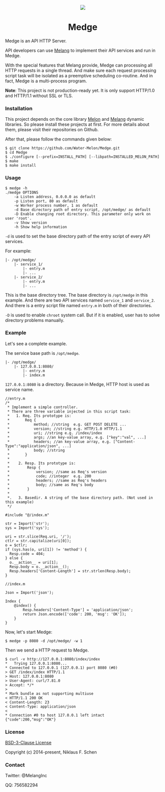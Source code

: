 <p align="center"><img src="https://img.shields.io/github/license/Water-Melon/Melang" /></p>
<h1 align="center">Medge</h1>



Medge is an API HTTP Server.

API developers can use [Melang](https://melang.org/) to implement their API services and run in Medge.

With the special features that Melang provide, Medge can processing all HTTP requests in a single thread. And make sure each request processing script task will be isolated as a preemptive scheduling co-routine. And in fact, Medge is a multi-process program.

**Note**: This project is not production-ready yet. It is only support HTTP/1.0 and HTTP/1.1 without SSL or TLS.



### Installation

This project depends on the core library [Melon](https://github.com/Water-Melon/Melon) and [Melang](https://github.com/Water-Melon/Melang) dynamic libraries. So please install these projects at first. For more details about them, please visit their repositories on Github.

After that, please follow the commands given below:

```shell
$ git clone https://github.com/Water-Melon/Medge.git
$ cd Medge
$ ./configure [--prefix=INSTALL_PATH] [--libpath=INSTALLED_MELON_PATH]
$ make
$ make install
```



### Usage

```
$ medge -h
./medge OPTIONS
	-a Listen address, 0.0.0.0 as default
	-p Listen port, 80 as default
	-w Worker process number, 1 as default
	-d Base directory path of entry script, /opt/medge/ as default
	-D Enable changing root directory. This parameter only work on user 'root'.
	-v Show version
	-h Show help information
```

`-d` is used to set the base directory path of the entry script of every API services.

For example:

```
|- /opt/medge/
    |- service_1/
        |- entry.m
        |- ...
    |- service_2/
        |- entry.m
        |- ...
```

This is the base directory tree. The base directory is `/opt/medge` in this example. And there are two API services named `service_1` and `service_2`. And there is a entry script file named `entry.m` in both of their directories.

`-D` is used to enable `chroot` system call. But if it is enabled, user has to solve directory problems manually.



### Example

Let's see a complete example.

The service base path is `/opt/medge`.

```
|- /opt/medge/
    |- 127.0.0.1:8080/
        |- entry.m
        |- index.m
```

`127.0.0.1:8080` is a directory. Because in Medge, HTTP host is used as service name.

```
//entry.m
/*
 * Implement a simple controller.
 * There are three variable injected in this script task:
 *   1. Req. Its prototype is:
 *       Req {
 *           method; //string  e.g. GET POST DELETE ...
 *           version; //string e.g. HTTP/1.0 HTTP/1.1
 *           uri; //string e.g. /index/index
 *           args; //an key-value array, e.g. ["key":"val", ...]
 *           headers; //an key-value array, e.g. ["Content-Type":"application/json", ...]
 *           body; //string
 *       }
 *
 *    2. Resp. Its prototype is:
 *        Resp {
 *            version; //same as Req's version
 *            code; //integer  e.g. 200
 *            headers; //same as Req's headers
 *            body; //same as Req's body
 *        }
 *
 *.   3. Basedir. A string of the base directory path. (Not used in this example)
 */

#include "@/index.m"

str = Import('str');
sys = Import('sys');

uri = str.slice(Req.uri, '/');
ctlr = str.capitalize(uri[0]);
o = $ctlr;
if (sys.has(o, uri[1]) != 'method') {
  Resp.code = 404;
} else {
  o.__action__ = uri[1];
  Resp.body = o.__action__();
  Resp.headers['Content-Length'] = str.strlen(Resp.body);
}
```

```
//index.m

Json = Import('json');

Index {
    @index() {
        Resp.headers['Content-Type'] = 'application/json';
        return Json.encode(['code': 200, 'msg': 'OK']);
    }
}
```

Now, let's start Medge:

```shell
$ medge -p 8080 -d /opt/medge/ -w 1
```

Then we send a HTTP request to Medge.

```shell
$ curl -v http://127.0.0.1:8080/index/index
*   Trying 127.0.0.1:8080...
* Connected to 127.0.0.1 (127.0.0.1) port 8080 (#0)
> GET /index/index HTTP/1.1
> Host: 127.0.0.1:8080
> User-Agent: curl/7.81.0
> Accept: */*
> 
* Mark bundle as not supporting multiuse
< HTTP/1.1 200 OK
< Content-Length: 23
< Content-Type: application/json
< 
* Connection #0 to host 127.0.0.1 left intact
{"code":200,"msg":"OK"}
```



### License

[BSD-3-Clause License](https://github.com/Water-Melon/Melang/blob/master/LICENSE)

Copyright (c) 2014-present, Niklaus F. Schen




### Contact

Twitter: @MelangInc

QQ: 756582294

